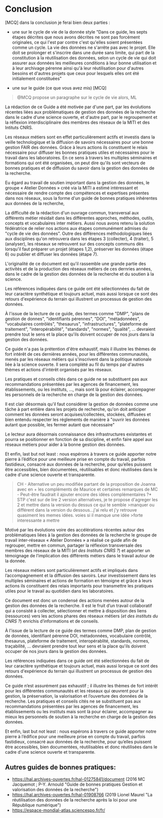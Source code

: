 # Conclusion

[MCQ] 
dans la conclusion je ferai bien deux parties : 

* une sur le cycle de vie de la donnée style "Dans ce guide, les septs étapes décrites que nous avons décrites ne sont pas forcément originales, ce qui l'est par contre c'est qu'elles soient présentées comme un cycle. La vie des données ne s'arrête pas avec le projet. Elle doit se prolonger et s'inscrire dans une durée sans limite, qui part de la constitution à la réutilisation des données, selon un cycle de vie qui doit assurer aux données les meilleures conditions à leur bonne utilisation et à leur archivage pérenne ainsi qu'à leur réutilisation pour d'autres besoins et d'autres projets que ceux pour lesquels elles ont été initialement constituées" 

* une sur le guide (ce que vous avez mis) [MCQ]

>@MCQ propose un paragraphe sur le cycle de vie alors, ML

La rédaction de ce Guide a été motivée par d'une part, par les évolutions récentes liées aux problématiques de gestion des données de la recherche dans le cadre d'une science ouverte, et d'autre part, par le regroupement et la réflexion interdisciplinaire des membres des réseaux de la MITI et des Intituts CNRS.

Les réseaux métiers sont en effet particulièrement actifs et investis dans la veille technologique et la diffusion de savoirs nécessaires pour une bonne gestion FAIR des données. Grâce à leurs actions ils constituent le relais nécessaire pour diffuser les bonnes pratiques utiles et nécessaires pour le travail dans les laboratoires. En ce sens à travers les multiples séminaires et formations qui ont été organisées, on peut dire qu'ils sont vecteurs de bonnes pratiques et de diffusion du savoir dans la gestion des données de la recherche.

Eu égard au travail de soutien important dans la gestion des données, le groupe « Atelier Données » créé via la MITI a estimé intéressant et nécessaire de rendre compte des compétences et expertises présentes dans nos réseaux, sous la forme d'un guide de bonnes pratiques inhérentes aux données de la recherche, 

La difficulté de la rédaction d'un ouvrage commun, transversal aux différents métier résidait dans les différentes approches, méthodes, outils, concepts et vocabulaires inter métiers. Aussi nous avons retenu la solution fédératrice de relier nos actions aux étapes communément admises du "cycle de vie des données". Outre des différences méthodologiques liées aux disciplines qu'on retrouvera dans les étapes 3 (collecter), 4 (traiter), 5 (analyser), les réseaux se retrouvent sur des concepts communs dès lorsqu'il faut préparer un projet (étapes 1,2), préserver les données (étape 6) ou publier et diffuser les données (étape 7).

L'originalité de ce document est qu'il rassemble une grande partie des activités et de la production des réseaux métiers de ces dernries années, dans le cadre de la gestion des données de la recherche et du soutien à la science.

Les références indiquées dans ce guide ont été sélectionnées du fait de leur caractère synthétique et toujours actuel, mais aussi lorsque ce sont des retours d'expérience du terrain qui illustrent un processus de gestion des données.

À l'issue de la lecture de ce guide, des termes comme "DMP", "plans de gestion de donnes", "identifiants pérennes", "DOI", "métadonnées", "vocabulaires contrôlés", "thesaurus", "infrastructures", "plateforme de traitement", "interopérabilité", "standards", "normes", "qualité", ... devraient prendre tout le sens et la place qu'ils doivent occuper de nos jours dans la gestion des données.

Ce guide n'a pas la prétention d'être exhaustif, mais il illustre les thèmes de fort intérêt de ces dernières années, pour les différentes communautés, menés par les réseaux métiers qui s'inscrivent dans la politique nationale liée à la science ouverte. Il sera complété au fil du temps par d'autres thèmes et actions d'intérêt organisés par les réseaux.

Les pratiques et conseils cités dans ce guide ne se substituent pas aux recommandations présentées par les agences de financement, les établissements, ou les instituts, ..., mais sont là pour éclairer, accompagner les personnels de la recherche en charge de la gestion des données.

Il est clair désormais qu'il faut considérer la gestion de données comme une tâche à part entière dans les projets de recherche, qu'on doit anticiper comment les données seront acquises/collectées, stockées, diffusées et bien entendu respecter les réglements de manière à "ouvrir les données autant que possible, les fermer autant que nécessaire" 

Le lecteur aura désormais connaissance des infrastructures existantes et pourra se positionner en fonction de sa discipline, et enfin faire appel aux réseaux métiers pour aider à la bonne gestion des données.

Et enfin, last but not least : nous espérons à travers ce guide apporter notre pierre à l’édifice pour une meilleure prise en compte du travail, parfois fastidieux, consacré aux données de la recherche, pour qu’elles puissent être accessibles, bien documentées, réutilisables et donc réutilisées dans le cadre d'une science ouverte et transparente.


>CH - Alternative un peu modifiée partant de la proposition de Joanna  avec en + les compléments de Maurice et certaines remarques de MC - Peut-être faudrait il ajouter encore des idées complémentaires ?*
>STP c'est sur de lire 2 version alternatives, je te propose d'agreger les 2 et mettre dans la version du dessus ce qui te semble >manquer ou différent dans la version du dessous...j'ai relu et j'y retrouve quasiment les memes idées. voies si il manque une idée >forte interessante a mettre 

Motivé par les évolutions voire des accélérations récentes autour des problématiques liées à la gestion des données de la recherche le groupe de travail inter-réseaux « Atelier Données » a réalisé ce guide afin de regrouper, mettre en commun, partager la réflexion transversale des membres des réseaux de la MITI (*et des Instituts CNRS ?*) et apporter un témoignage de l’implication des différents métiers dans le travail autour de la donnée.

Les réseaux métiers sont particulièrement actifs et impliqués dans l’accompagnement et la diffusion des savoirs. Leur investissement dans les multiples séminaires et actions de formation en témoigne et grâce à leurs actions ils constituent des relais importants pour transmettre les pratiques utiles pour le travail au quotidien dans les laboratoires.  

Ce document est donc un condensé des actions menées autour de la gestion des données de la recherche. Il est le fruit d’un travail collaboratif qui a consisté à collecter, sélectionner et mettre à disposition des liens (ressources) vers les actions phares des réseaux métiers (*et des instituts du CNRS ?*) enrichis d’informations et de conseils. 

À l'issue de la lecture de ce guide des termes comme DMP, plan de gestion de données, identifiant pérenne DOI, métadonnées, vocabulaire contrôlé, thesaurus, plateforme de traitement, interopérablité, standards, normes, traçabilité, ... devraient prendre tout leur sens et la place qu'ils doivent occuper de nos jours dans la gestion des données.

Les références indiquées dans ce guide ont été sélectionnées du fait de leur caractère synthétique et toujours actuel, mais aussi lorsque ce sont des retours d'expérience du terrain qui illustrent un processus de gestion des données.

Ce guide n’est assurément pas exhaustif ; il illustre les thèmes de fort intérêt pour les différentes communautés et les réseaux qui œuvrent pour la gestion, la préservation, la valorisation et l’ouverture des données de la recherche. 
Les pratiques et conseils cités ne se substituent pas aux recommandations présentées par les agences de financement, les établissements ou les instituts mais sont là pour éclairer, accompagner au mieux les personnels de soutien à la recherche en charge de la gestion des données.

Et enfin, last but not least : nous espérons à travers ce guide apporter notre pierre à l’édifice pour une meilleure prise en compte du travail, parfois fastidieux, consacré aux données de la recherche, pour qu’elles puissent être accessibles, bien documentées, réutilisables et donc réutilisées dans le cadre d'une science ouverte et transparente.


##  Autres guides de bonnes pratiques:
            
* <https://hal.archives-ouvertes.fr/hal-01275841/document> (2016 MC Jacquemot ; P-Y. Arnould "Guide de bonnes pratiques Gestion et valorisation des données de la recherche")        
* <https://hal.archives-ouvertes.fr/hal-01908766> (2019 Lionel Maurel "La réutilisation des données de la recherche après la loi pour une République numérique")       
* <https://espace-mondial-atlas.sciencespo.fr/fr/>

